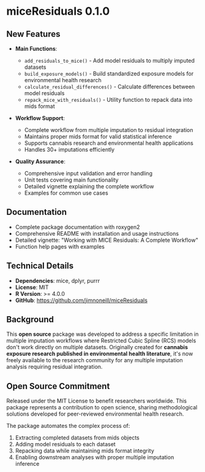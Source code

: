 # miceResiduals 0.1.0

## New Features

* **Main Functions**:
  * `add_residuals_to_mice()` - Add model residuals to multiply imputed datasets
  * `build_exposure_models()` - Build standardized exposure models for environmental health research
  * `calculate_residual_differences()` - Calculate differences between model residuals
  * `repack_mice_with_residuals()` - Utility function to repack data into mids format

* **Workflow Support**:
  * Complete workflow from multiple imputation to residual integration
  * Maintains proper mids format for valid statistical inference
  * Supports cannabis research and environmental health applications
  * Handles 30+ imputations efficiently

* **Quality Assurance**:
  * Comprehensive input validation and error handling
  * Unit tests covering main functionality
  * Detailed vignette explaining the complete workflow
  * Examples for common use cases

## Documentation

* Complete package documentation with roxygen2
* Comprehensive README with installation and usage instructions
* Detailed vignette: "Working with MICE Residuals: A Complete Workflow"
* Function help pages with examples

## Technical Details

* **Dependencies**: mice, dplyr, purrr
* **License**: MIT
* **R Version**: >= 4.0.0
* **GitHub**: https://github.com/jimnoneill/miceResiduals

## Background

This **open source** package was developed to address a specific limitation in multiple imputation workflows where Restricted Cubic Spline (RCS) models don't work directly on multiple datasets. Originally created for **cannabis exposure research published in environmental health literature**, it's now freely available to the research community for any multiple imputation analysis requiring residual integration.

## Open Source Commitment

Released under the MIT License to benefit researchers worldwide. This package represents a contribution to open science, sharing methodological solutions developed for peer-reviewed environmental health research.

The package automates the complex process of:
1. Extracting completed datasets from mids objects
2. Adding model residuals to each dataset
3. Repacking data while maintaining mids format integrity
4. Enabling downstream analyses with proper multiple imputation inference

